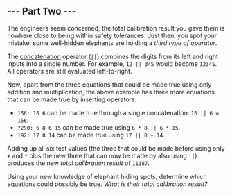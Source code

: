 

--- Part Two ---
----------------

The engineers seem concerned; the total calibration result you gave them is nowhere close to being within safety tolerances. Just then, you spot your mistake: some well-hidden elephants are holding a *third type of operator*.

The [concatenation](https://en.wikipedia.org/wiki/Concatenation) operator (`||`) combines the digits from its left and right inputs into a single number. For example, `12 || 345` would become `12345`. All operators are still evaluated left-to-right.

Now, apart from the three equations that could be made true using only addition and multiplication, the above example has three more equations that can be made true by inserting operators:

* `156: 15 6` can be made true through a single concatenation: `15 || 6 = 156`.
* `7290: 6 8 6 15` can be made true using `6 * 8 || 6 * 15`.
* `192: 17 8 14` can be made true using `17 || 8 + 14`.

Adding up all six test values (the three that could be made before using only `+` and `*` plus the new three that can now be made by also using `||`) produces the new *total calibration result* of `11387`.

Using your new knowledge of elephant hiding spots, determine which equations could possibly be true. *What is their total calibration result?*

